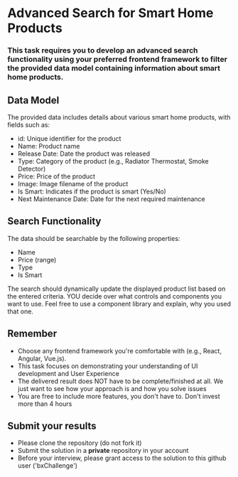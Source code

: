 # Advanced Search for Smart Home Products
### This task requires you to develop an advanced search functionality using your preferred frontend framework to filter the provided data model containing information about smart home products.
## Data Model
The provided data includes details about various smart home products, with fields such as:

- id: Unique identifier for the product
- Name: Product name
- Release Date: Date the product was released
- Type: Category of the product (e.g., Radiator Thermostat, Smoke Detector)
- Price: Price of the product
- Image: Image filename of the product
- Is Smart: Indicates if the product is smart (Yes/No)
- Next Maintenance Date: Date for the next required maintenance

## Search Functionality
The data should be searchable by the following properties: 
- Name
- Price (range)
- Type
- Is Smart

The search should dynamically update the displayed product list based on the entered criteria.
YOU decide over what controls and components you want to use. Feel free to use a component library and explain, why you used that one. 

## Remember
- Choose any frontend framework you're comfortable with (e.g., React, Angular, Vue.js).
- This task focuses on demonstrating your understanding of UI development and User Experience
- The delivered result does NOT have to be complete/finished at all. We just want to see how your approach is and how you solve issues
- You are free to include more features, you don't have to. 
Don't invest more than 4 hours

## Submit your results
- Please clone the repository (do not fork it)
- Submit the solution in a **private** repository in your account
- Before your interview, please grant access to the solution to this github user ('bxChallenge')
